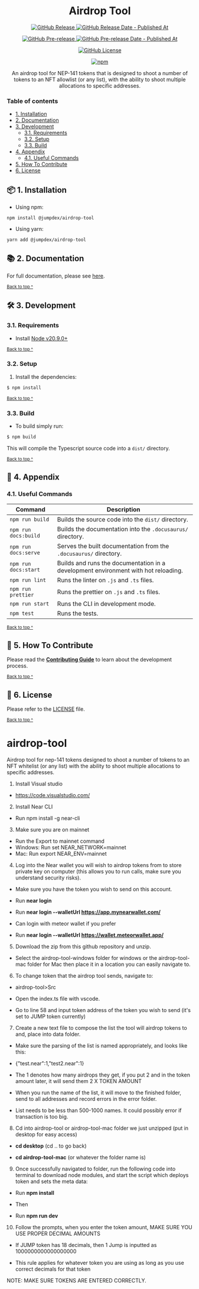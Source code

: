<h1 align="center">
  Airdrop Tool
</h1>

<p align="center">
  <a href="https://github.com/Jump-Dex/airdrop-tool/releases/latest">
    <img alt="GitHub Release" src="https://img.shields.io/github/v/release/Jump-Dex/airdrop-tool?&logo=github">
  </a>
  <a href="https://github.com/Jump-Dex/airdrop-tool/releases/latest">
    <img alt="GitHub Release Date - Published At" src="https://img.shields.io/github/release-date/Jump-Dex/airdrop-tool?logo=github">
  </a>
</p>

<p align="center">
  <a href="https://github.com/Jump-Dex/airdrop-tool/releases">
    <img alt="GitHub Pre-release" src="https://img.shields.io/github/v/release/Jump-Dex/airdrop-tool?include_prereleases&label=pre-release&logo=github">
  </a>
  <a href="https://github.com/Jump-Dex/airdrop-tool/releases">
    <img alt="GitHub Pre-release Date - Published At" src="https://img.shields.io/github/release-date-pre/Jump-Dex/airdrop-tool?label=pre-release date&logo=github">
  </a>
</p>

<p align="center">
  <a href="https://github.com/Jump-Dex/airdrop-tool/blob/main/LICENSE">
    <img alt="GitHub License" src="https://img.shields.io/github/license/Jump-Dex/airdrop-tool">
  </a>
</p>

<p align="center">
  <a href="https://npmjs.com/package/@jumpdex/airdrop-tool" target="_blank">
    <img src="https://img.shields.io/npm/v/@jumpdex/airdrop-tool" alt="npm" />
  </a>
</p>

<p align="center">
  An airdrop tool for NEP-141 tokens that is designed to shoot a number of tokens to an NFT allowlist (or any list), with the ability to shoot multiple allocations to specific addresses.
</p>

### Table of contents

* [1. Installation](#-1-installation)
* [2. Documentation](#-2-documentation)
* [3. Development](#-3-development)
    * [3.1. Requirements](#31-requirements)
    * [3.2. Setup](#32-setup)
    * [3.3. Build](#33-build)
* [4. Appendix](#-4-appendix)
    * [4.1. Useful Commands](#41-useful-commands)
* [5. How To Contribute](#-5-how-to-contribute)
* [6. License](#-6-license)

## 📦 1. Installation

* Using npm:
```shell
npm install @jumpdex/airdrop-tool
```

* Using yarn:
```shell
yarn add @jumpdex/airdrop-tool
```

## 📚 2. Documentation

For full documentation, please see [here][documentation].

<sup>[Back to top ^][table-of-contents]</sup>

## 🛠 3. Development

### 3.1. Requirements

* Install [Node v20.9.0+][node]

<sup>[Back to top ^][table-of-contents]</sup>

### 3.2. Setup

1. Install the dependencies:
```bash
$ npm install
```

<sup>[Back to top ^][table-of-contents]</sup>

### 3.3. Build

* To build simply run:
```bash
$ npm build
```

This will compile the Typescript source code into a `dist/` directory.

<sup>[Back to top ^][table-of-contents]</sup>

## 📑 4. Appendix

### 4.1. Useful Commands

| Command               | Description                                                                        |
|-----------------------|------------------------------------------------------------------------------------|
| `npm run build`       | Builds the source code into the `dist/` directory.                                 |
| `npm run docs:build` | Builds the documentation into the `.docusaurus/` directory.                        |
| `npm run docs:serve` | Serves the built documentation from the `.docusaurus/` directory.                  |
| `npm run docs:start` | Builds and runs the documentation in a development environment with hot reloading. |
| `npm run lint`       | Runs the linter on `.js` and `.ts` files.                                          |
| `npm run prettier`   | Runs the prettier on `.js` and `.ts` files.                                        |
| `npm run start`      | Runs the CLI in development mode.                                                  |
| `npm test`           | Runs the tests.                                                                    |

<sup>[Back to top ^][table-of-contents]</sup>

## 👏 5. How To Contribute

Please read the [**Contributing Guide**][contribute] to learn about the development process.

<sup>[Back to top ^][table-of-contents]</sup>

## 📄 6. License

Please refer to the [LICENSE][license] file.

<sup>[Back to top ^][table-of-contents]</sup>

<!-- Links -->
[contribute]: ./CONTRIBUTING.md
[documentation]: http://jump-dex.github.io/airdrop-tool
[license]: ./LICENSE
[node]: https://nodejs.org/en/
[table-of-contents]: #table-of-contents







# airdrop-tool
Airdrop tool for nep-141 tokens designed to shoot a number of tokens to an NFT whitelist (or any list) with the ability to shoot multiple allocations to specific addresses.

1. Install Visual studio

- https://code.visualstudio.com/

2. Install Near CLI

- Run npm install -g near-cli

3. Make sure you are on mainnet

- Run the Export to mainnet command
- Windows: Run  set NEAR_NETWORK=mainnet
- Mac: Run export NEAR_ENV=mainnet

4. Log into the Near wallet you will wish to airdrop tokens from to store private key on computer (this allows you to run calls, make sure you understand security risks).

- Make sure you have the token you wish to send on this account.

- Run **near login**

- Run **near login --walletUrl https://app.mynearwallet.com/**

- Can login with meteor wallet if you prefer

- Run **near login --walletUrl https://wallet.meteorwallet.app/**

5. Download the zip from this github repository and unzip.

- Select the airdrop-tool-windows folder for windows or the airdrop-tool-mac folder for Mac then place it in a location you can easily navigate to.

6. To change token that the airdrop tool sends, navigate to:

- airdrop-tool>Src

- Open the index.ts file with vscode.

- Go to line 58 and input token address of the token you wish to send (it's set to JUMP token currently)

7. Create a new text file to compose the list the tool will airdrop tokens to and, place into data folder.

- Make sure the parsing of the list is named appropriately, and looks like this:

- {"test.near":1,"test2.near":1}

- The 1 denotes how many airdrops they get, if you put 2 and in the token amount later, it will send them 2 X TOKEN AMOUNT

- When you run the name of the list, it will move to the finished folder, send to all addresses and record errors in the error folder.

- List needs to be less than 500-1000 names. It could possibly error if transaction is too big.

8. Cd into airdrop-tool or airdrop-tool-mac folder we just unzipped (put in desktop for easy access)

- **cd desktop** (cd .. to go back)

- **cd airdrop-tool-mac** (or whatever the folder name is)

9. Once successfully navigated to folder, run the following code into terminal to download node modules, and start the script which deploys token and sets the meta data:

- Run **npm install**

- Then

- Run **npm run dev**

10. Follow the prompts, when you enter the token amount, MAKE SURE YOU USE PROPER DECIMAL AMOUNTS

- If JUMP token has 18 decimals, then 1 Jump is inputted as 1000000000000000000

- This rule applies for whatever token you are using as long as you use correct decimals for that token

NOTE: MAKE SURE TOKENS ARE ENTERED CORRECTLY.
